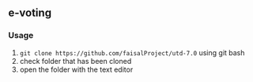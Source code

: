 ## e-voting

### Usage
1. `git clone https://github.com/faisalProject/utd-7.0` using git bash
2. check folder that has been cloned
3. open the folder with the text editor
